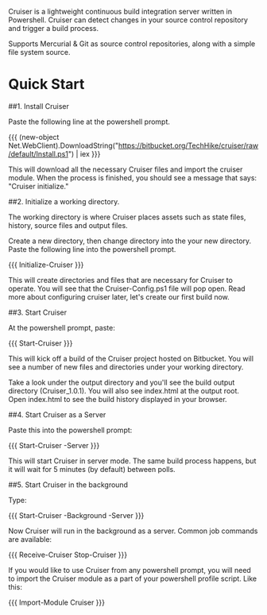 Cruiser is a lightweight continuous build integration server written in Powershell. Cruiser can detect changes in your source control repository and trigger a build process.

Supports Mercurial & Git as source control repositories, along with a simple file system source.

# Quick Start

##1. Install Cruiser 

Paste the following line at the powershell prompt.

{{{
(new-object Net.WebClient).DownloadString("https://bitbucket.org/TechHike/cruiser/raw/default/Install.ps1") | iex
}}}

This will download all the necessary Cruiser files and import the cruiser module. When the process is finished, you should see a message that says: "Cruiser initialize."

##2. Initialize a working directory.

The working directory is where Cruiser places assets such as state files, history, source files and output files.

Create a new directory, then change directory into the your new directory. Paste the following line into the powershell prompt.

{{{
Initialize-Cruiser
}}}

This will create directories and files that are necessary for Cruiser to operate. You will see that the Cruiser-Config.ps1 file will pop open. Read more about configuring cruiser later, let's create our first build now.

##3. Start Cruiser

At the powershell prompt, paste:

{{{
Start-Cruiser
}}}

This will kick off a build of the Cruiser project hosted on Bitbucket. You will see a number of new files and directories under your working directory.

Take a look under the output directory and you'll see the build output directory (Cruiser_1.0.1). You will also see index.html at the output root. Open index.html to see the build history displayed in your browser.

##4. Start Cruiser as a Server

Paste this into the powershell prompt:

{{{
Start-Cruiser -Server
}}}

This will start Cruiser in server mode. The same build process happens, but it will wait for 5 minutes (by default) between polls.

##5. Start Cruiser in the background

Type:

{{{
Start-Cruiser -Background -Server
}}}

Now Cruiser will run in the background as a server. Common job commands are available:

{{{
Receive-Cruiser
Stop-Cruiser
}}}


If you would like to use Cruiser from any powershell prompt, you will need to import the Cruiser module as a part of your powershell profile script. Like this:

{{{
Import-Module Cruiser
}}}
